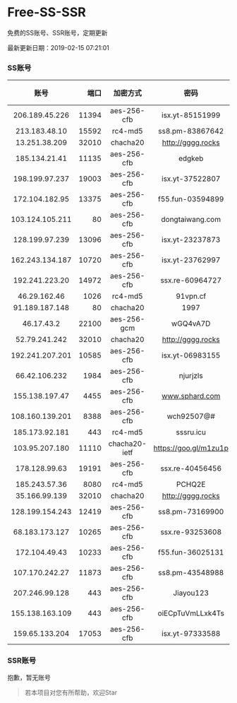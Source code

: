 # Free-SS-SSR

免费的SS账号、SSR账号，定期更新

最新更新日期：2019-02-15 07:21:01 

### SS账号

|账号|端口|加密方式|密码|更新时间|国家|
|:-----:|-----:|:----:|:----:|:----:|:----:|
|206.189.45.226|11394|aes-256-cfb|isx.yt-85151999|07:17:06|SG|
|213.183.48.10|15592|rc4-md5|ss8.pm-83867642|07:17:05|RU|
|13.251.38.209|32010|chacha20|http://gggg.rocks|07:12:05|SG|
|185.134.21.41|11135|aes-256-cfb|edgkeb|07:17:12|GB|
|198.199.97.237|19003|aes-256-cfb|isx.yt-37522807|07:17:05|US|
|172.104.182.95|13375|aes-256-cfb|f55.fun-03594899|07:17:06|SG|
|103.124.105.211|80|aes-256-cfb|dongtaiwang.com|07:17:08|US|
|128.199.97.239|13096|aes-256-cfb|isx.yt-23237873|07:17:06|SG|
|162.243.134.187|10720|aes-256-cfb|isx.yt-23762997|07:17:05|US|
|192.241.223.20|14972|aes-256-cfb|ssx.re-60964727|07:17:05|US|
|46.29.162.46|1026|rc4-md5|91vpn.cf|07:17:14|RU|
|91.189.187.148|80|chacha20|1997|07:17:13|US|
|46.17.43.2|22100|aes-256-gcm|wGQ4vA7D|07:17:11|RU|
|52.79.241.242|32010|chacha20|http://gggg.rocks|07:17:13|KR|
|192.241.207.201|10585|aes-256-cfb|isx.yt-06983155|07:17:05|US|
|66.42.106.232|1984|aes-256-cfb|njurjzls|07:17:12|US|
|155.138.197.47|4455|aes-256-cfb|www.sphard.com|07:17:11|US|
|108.160.139.201|8388|aes-256-cfb|wch92507@#|07:17:06|JP|
|185.173.92.181|443|rc4-md5|sssru.icu|07:17:15|RU|
|103.95.207.180|11110|chacha20-ietf|https://goo.gl/m1zu1p|07:17:13|US|
|178.128.99.63|19191|aes-256-cfb|ssx.re-40456456|07:17:06|SG|
|185.243.57.36|8080|rc4-md5|PCHQ2E|07:17:13|US|
|35.166.99.139|32010|chacha20|http://gggg.rocks|07:17:15|US|
|128.199.154.243|12419|aes-256-cfb|ss8.pm-73169900|07:17:06|SG|
|68.183.173.127|10265|aes-256-cfb|ssx.re-93253608|07:17:05|US|
|172.104.49.43|10233|aes-256-cfb|f55.fun-36025131|07:17:06|SG|
|107.170.242.27|11873|aes-256-cfb|ss8.pm-43548988|07:17:04|US|
|207.246.99.128|443|aes-256-cfb|Jiayou123|07:17:11|US|
|155.138.163.109|443|aes-256-cfb|oiECpTuVmLLxk4Ts|07:17:13|US|
|159.65.133.204|17053|aes-256-cfb|isx.yt-97333588|07:17:06|SG|


### SSR账号

抱歉，暂无账号



> 若本项目对您有所帮助，欢迎Star